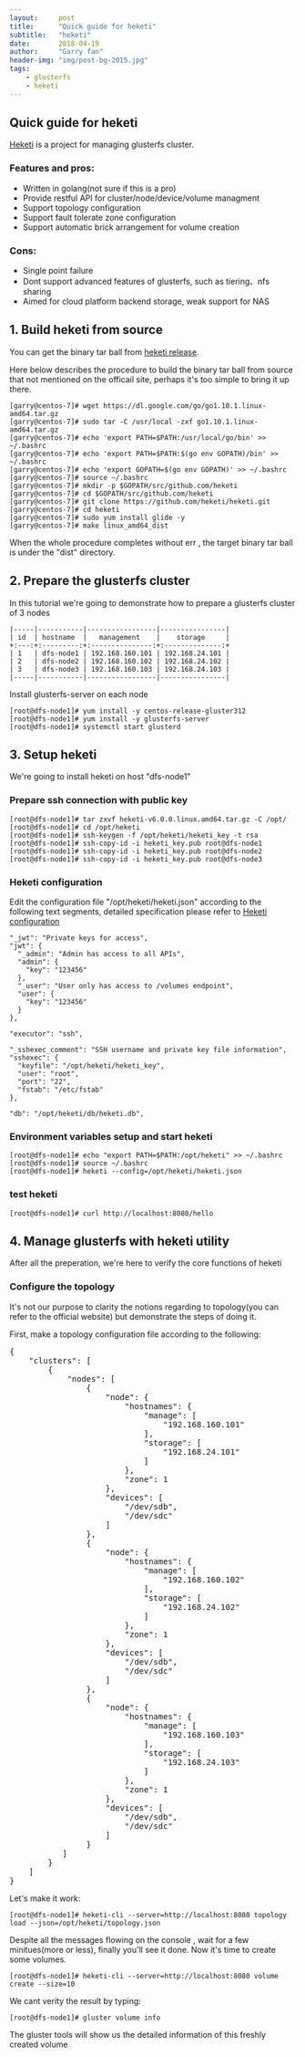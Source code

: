 ```yaml
---                                                                                                                                                                                                           
layout:     post
title:      "Quick guide for heketi"
subtitle:   "heketi"
date:       2018-04-19
author:     "Garry fan"
header-img: "img/post-bg-2015.jpg"
tags:
    - glusterfs
    - heketi
---
```




## Quick guide for heketi

[Heketi] is a project for managing glusterfs cluster.

### Features and pros:

* Written in golang(not sure if this is a pro)
* Provide restful API for cluster/node/device/volume managment
* Support topology configuration
* Support fault tolerate zone configuration
* Support automatic brick arrangement for volume creation

### Cons:

* Single point failure
* Dont support advanced features of glusterfs, such as tiering、nfs sharing
* Aimed for cloud platform backend storage, weak support for NAS

## 1. Build heketi from source 

You can get the binary tar ball from [heketi release].

Here below describes the procedure to build the binary tar ball from source that not mentioned on the officail site, perhaps it's too simple to bring it up there.


	[garry@centos-7]# wget https://dl.google.com/go/go1.10.1.linux-amd64.tar.gz
	[garry@centos-7]# sudo tar -C /usr/local -zxf go1.10.1.linux-amd64.tar.gz
	[garry@centos-7]# echo 'export PATH=$PATH:/usr/local/go/bin' >> ~/.bashrc
	[garry@centos-7]# echo 'export PATH=$PATH:$(go env GOPATH)/bin' >> ~/.bashrc
	[garry@centos-7]# echo 'export GOPATH=$(go env GOPATH)' >> ~/.bashrc
	[garry@centos-7]# source ~/.bashrc
	[garry@centos-7]# mkdir -p $GOPATH/src/github.com/heketi
	[garry@centos-7]# cd $GOPATH/src/github.com/heketi
	[garry@centos-7]# git clone https://github.com/heketi/heketi.git
	[garry@centos-7]# cd heketi
	[garry@centos-7]# sudo yum install glide -y
	[garry@centos-7]# make linux_amd64_dist


When the whole procedure completes without err , 
the target binary tar ball is under the "dist" directory.

## 2. Prepare the glusterfs cluster

In this tutorial we're going to demonstrate how to prepare a glusterfs cluster of 3 nodes

	|-----|-----------|-----------------|----------------|
	| id  | hostname  |   management    |    storage     |
	+:---:+:---------:+:---------------:+:--------------:+
	| 1   | dfs-node1 | 192.168.160.101 | 192.168.24.101 |
	| 2   | dfs-node2 | 192.168.160.102 | 192.168.24.102 |
	| 3   | dfs-node3 | 192.168.160.103 | 192.168.24.103 |
	|-----|-----------|-----------------|----------------|

Install glusterfs-server on each node

	[root@dfs-node1]# yum install -y centos-release-gluster312
	[root@dfs-node1]# yum install -y glusterfs-server
	[root@dfs-node1]# systemctl start glusterd


## 3. Setup heketi

We're going to install heketi on host "dfs-node1"

### Prepare ssh connection with public key

	[root@dfs-node1]# tar zxvf heketi-v6.0.0.linux.amd64.tar.gz -C /opt/
	[root@dfs-node1]# cd /opt/heketi
	[root@dfs-node1]# ssh-keygen -f /opt/heketi/heketi_key -t rsa
	[root@dfs-node1]# ssh-copy-id -i heketi_key.pub root@dfs-node1
	[root@dfs-node1]# ssh-copy-id -i heketi_key.pub root@dfs-node2
	[root@dfs-node1]# ssh-copy-id -i heketi_key.pub root@dfs-node3 

### Heketi configuration

Edit the configuration file "/opt/heketi/heketi.json" according to the following text segments, detailed specification please refer to [Heketi configuration]

	"_jwt": "Private keys for access",
    "jwt": {
      "_admin": "Admin has access to all APIs",
      "admin": {
        "key": "123456"
      },
      "_user": "User only has access to /volumes endpoint",
      "user": {
        "key": "123456"
      }
    },

    "executor": "ssh",

    "_sshexec_comment": "SSH username and private key file information",
    "sshexec": {
      "keyfile": "/opt/heketi/heketi_key",
      "user": "root",
      "port": "22",
      "fstab": "/etc/fstab"
    },

    "db": "/opt/heketi/db/heketi.db",

### Environment variables setup and start heketi

	[root@dfs-node1]# echo "export PATH=$PATH:/opt/heketi" >> ~/.bashrc
    [root@dfs-node1]# source ~/.bashrc
    [root@dfs-node1]# heketi --config=/opt/heketi/heketi.json

### test heketi

	[root@dfs-node1]# curl http://localhost:8080/hello


## 4. Manage glusterfs with heketi utility

After all the preperation, we're here to verify the core functions of heketi

### Configure the topology

It's not our purpose to clarity the notions regarding to topology(you can refer to the official website) but demonstrate the steps of doing it.

First, make a topology configuration file according to the following:

<pre>
{
    "clusters": [
        {
            "nodes": [
                {
                    "node": {
                        "hostnames": {
                            "manage": [
                                "192.168.160.101"
                            ],
                            "storage": [
                                "192.168.24.101"
                            ]
                        },
                        "zone": 1
                    },
                    "devices": [
                        "/dev/sdb",
                        "/dev/sdc"
                    ]
                },
                {
                    "node": {
                        "hostnames": {
                            "manage": [
                                "192.168.160.102"
                            ],
                            "storage": [
                                "192.168.24.102"
                            ]
                        },
                        "zone": 1
                    },
                    "devices": [
                        "/dev/sdb",
                        "/dev/sdc"
                    ]
                },
                {
                    "node": {
                        "hostnames": {
                            "manage": [
                                "192.168.160.103"
                            ],
                            "storage": [
                                "192.168.24.103"
                            ]
                        },
                        "zone": 1
                    },
                    "devices": [
                        "/dev/sdb",
                        "/dev/sdc"
                    ]
                }
           ]
        }
    ]
}
</pre>

Let's make it work:

	[root@dfs-node1]# heketi-cli --server=http://localhost:8080 topology load --json=/opt/heketi/topology.json

Despite all the messages flowing on the console , wait for a few minitues(more or less), finally you'll see it done.
Now it's time to create some volumes.

	[root@dfs-node1]# heketi-cli --server=http://localhost:8080 volume create --size=10

We cant verity the result by typing:

	[root@dfs-node1]# gluster volume info

The gluster tools will show us the detailed information of this freshly created volume

[Heketi]: https://github.com/heketi/heketi
[heketi release]: https://github.com/heketi/heketi/releases
[heketi configuration]: https://github.com/heketi/heketi/blob/master/docs/admin/server.md
